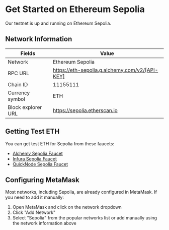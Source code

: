 # Get Started on Ethereum Sepolia

Our testnet is up and running on Ethereum Sepolia.

## Network Information

| Fields             | Value                                         |
| ------------------ | --------------------------------------------- |
| Network            | Ethereum Sepolia                              |
| RPC URL            | https://eth-sepolia.g.alchemy.com/v2/[API-KEY]|
| Chain ID           | 11155111                                      |
| Currency symbol    | ETH                                           |
| Block explorer URL | https://sepolia.etherscan.io                  |

## Getting Test ETH

You can get test ETH for Sepolia from these faucets:

- [Alchemy Sepolia Faucet](https://sepoliafaucet.com/)
- [Infura Sepolia Faucet](https://www.infura.io/faucet/sepolia)
- [QuickNode Sepolia Faucet](https://faucet.quicknode.com/ethereum/sepolia)

## Configuring MetaMask

Most networks, including Sepolia, are already configured in MetaMask. If you need to add it manually:

1. Open MetaMask and click on the network dropdown
2. Click "Add Network"
3. Select "Sepolia" from the popular networks list or add manually using the network information above
